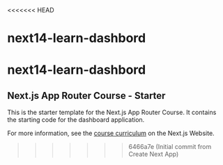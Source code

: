 <<<<<<< HEAD
# next14-learn-dashbord
next14-learn-dashbord
=======
## Next.js App Router Course - Starter

This is the starter template for the Next.js App Router Course. It contains the starting code for the dashboard application.

For more information, see the [course curriculum](https://nextjs.org/learn) on the Next.js Website.
>>>>>>> 6466a7e (Initial commit from Create Next App)
